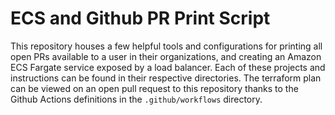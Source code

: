 # ECS and Github PR Print Script
This repository houses a few helpful tools and configurations for printing all open PRs available to a user in their organizations, and creating an Amazon ECS Fargate service exposed by a load balancer. Each of these projects and instructions can be found in their respective directories. The terraform plan can be viewed on an open pull request to this repository thanks to the Github Actions definitions in the `.github/workflows` directory.
